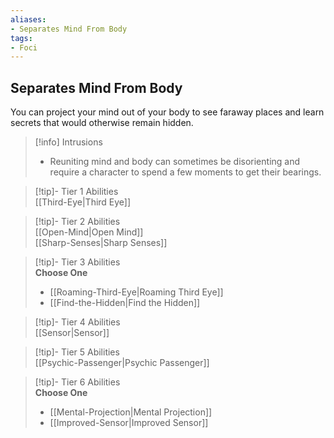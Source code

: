 ```yaml
---
aliases:
- Separates Mind From Body
tags:
- Foci
---
```


  
## Separates Mind From Body  
You can project your mind out of your body to see faraway places and learn secrets that would otherwise remain hidden.  

>[!info] Intrusions  
>- Reuniting mind and body can sometimes be disorienting and require a character to spend a few moments to get their bearings.  


>[!tip]- Tier 1 Abilities  
> [[Third-Eye|Third Eye]]  


>[!tip]- Tier 2 Abilities  
> [[Open-Mind|Open Mind]]  
> [[Sharp-Senses|Sharp Senses]]  


>[!tip]- Tier 3 Abilities  
> **Choose One**  
>- [[Roaming-Third-Eye|Roaming Third Eye]]  
>- [[Find-the-Hidden|Find the Hidden]]  


>[!tip]- Tier 4 Abilities  
> [[Sensor|Sensor]]  


>[!tip]- Tier 5 Abilities  
> [[Psychic-Passenger|Psychic Passenger]]  


>[!tip]- Tier 6 Abilities  
> **Choose One**  
>- [[Mental-Projection|Mental Projection]]  
>- [[Improved-Sensor|Improved Sensor]]